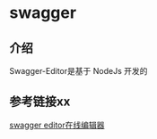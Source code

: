 # swagger

## 介绍
Swagger-Editor是基于 NodeJs 开发的


## 参考链接xx
[swagger editor在线编辑器](http://editor.swagger.io)
